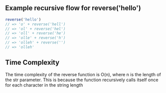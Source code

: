 ## Example recursive flow for reverse('hello')

```typescript
reverse('hello')
// => 'o' + reverse('hell')
// => 'ol' + reverse('hel')
// => 'oll' + reverse('he')
// => 'olle' + reverse('h')
// => 'olleh' + reverse('')
// => 'olleh'
```

## Time Complexity

The time complexity of the reverse function is O(n), where n is the length of the str parameter. This is because the function recursively calls itself once for each character in the string length

